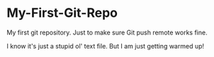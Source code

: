 # My-First-Git-Repo
My first git repository. Just to make sure Git push remote works fine.

I know it's just a stupid ol' text file. But I am just getting warmed up!
